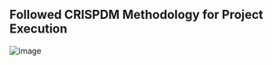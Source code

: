 ## **Followed CRISPDM Methodology for Project Execution**

![image](https://user-images.githubusercontent.com/76183189/165192729-77a965b8-d8b9-417e-9ec7-31c191fea42d.png)

